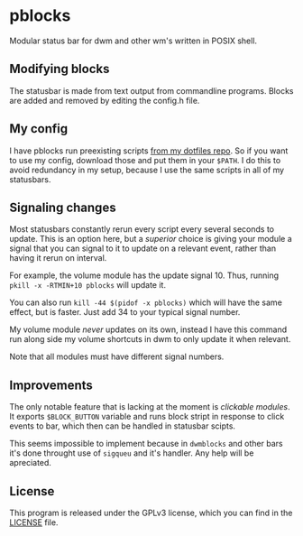 # pblocks

Modular status bar for dwm and other wm's written in POSIX shell.

## Modifying blocks

The statusbar is made from text output from commandline programs. Blocks are
added and removed by editing the config.h file.

## My config

I have pblocks run preexisting scripts
[from my dotfiles repo](https://github.com/thirtysixpw/dotfiles/tree/master/.local/bin/statusbar).
So if you want to use my config, download those and put them in your
`$PATH`. I do this to avoid redundancy in my setup, because I use the same
scripts in all of my statusbars.

## Signaling changes

Most statusbars constantly rerun every script every several seconds to update.
This is an option here, but a *superior* choice is giving your module a signal
that you can signal to it to update on a relevant event, rather than having it
rerun on interval.

For example, the volume module has the update signal 10. Thus,
running `pkill -x -RTMIN+10 pblocks` will update it.

You can also run `kill -44 $(pidof -x pblocks)` which will have the same effect,
but is faster. Just add 34 to your typical signal number.

My volume module *never* updates on its own, instead I have this command run
along side my volume shortcuts in dwm to only update it when relevant.

Note that all modules must have different signal numbers.

## Improvements

The only notable feature that is lacking at the moment is *clickable modules*.
It exports `$BLOCK_BUTTON` variable and runs block stript in response to click events
to bar, which then can be handled in statusbar scipts.

This seems impossible to implement because in `dwmblocks` and other bars it's
done throught use of `sigqueu` and it's handler. Any help will be apreciated.

## License

This program is released under the GPLv3 license, which you can
find in the [LICENSE](LICENSE) file.
